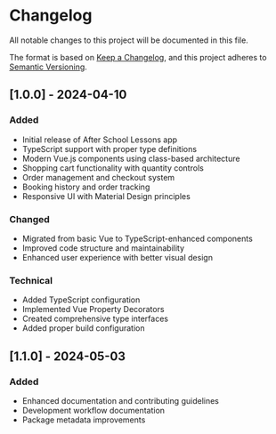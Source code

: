 # Changelog

All notable changes to this project will be documented in this file.

The format is based on [Keep a Changelog](https://keepachangelog.com/en/1.0.0/),
and this project adheres to [Semantic Versioning](https://semver.org/spec/v2.0.0.html).

## [1.0.0] - 2024-04-10

### Added
- Initial release of After School Lessons app
- TypeScript support with proper type definitions
- Modern Vue.js components using class-based architecture
- Shopping cart functionality with quantity controls
- Order management and checkout system
- Booking history and order tracking
- Responsive UI with Material Design principles

### Changed
- Migrated from basic Vue to TypeScript-enhanced components
- Improved code structure and maintainability
- Enhanced user experience with better visual design

### Technical
- Added TypeScript configuration
- Implemented Vue Property Decorators
- Created comprehensive type interfaces
- Added proper build configuration

## [1.1.0] - 2024-05-03

### Added
- Enhanced documentation and contributing guidelines
- Development workflow documentation
- Package metadata improvements

